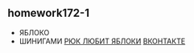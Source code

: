 ## homework172-1
* ЯБЛОКО
* ШИНИГАМИ
[РЮК ЛЮБИТ ЯБЛОКИ](http://github.com)
[ВКОНТАКТЕ](http://vk.com)
